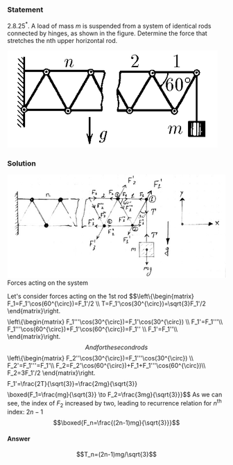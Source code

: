 ###  Statement 

$2.8.25^*.$ A load of mass $m$ is suspended from a system of identical rods connected by hinges, as shown in the figure. Determine the force that stretches the nth upper horizontal rod. 

![ For problem $2.8.25^*$ |486x225, 34%](../../img/2.8.25/2.8.25.png)

### Solution

![ Forces acting on the system |685x323, 59%](../../img/2.8.25/2.8.25_1.jpg)  Forces acting on the system 

Let's consider forces acting on the 1st rod $$\left\\{\begin{matrix} F_1=F_1'\cos(60^{\circ})=F_1'/2 \\\ T=F_1'\cos(30^{\circ})=\sqrt{3}F_1'/2 \end{matrix}\right.$$ $$\left\\{\begin{matrix} F_1'''\cos(30^{\circ})=F_1'\cos(30^{\circ}) \\\ F_1'=F_1'''\\\ F_1'''\cos(60^{\circ})+F_1'\cos(60^{\circ})=F_1'' \\\ F_1'=F_1''\\\ \end{matrix}\right.$$ And for the second rods $$\left\\{\begin{matrix} F_2''\cos(30^{\circ})=F_1'''\cos(30^{\circ}) \\\ F_2'=F_1'''=F_1'\\\ F_2=F_2'\cos(60^{\circ})+F_1+F_1'''\cos(60^{\circ})\\\ F_2=3F_1'/2 \end{matrix}\right.$$ $$F_1'=\frac{2T}{\sqrt{3}}=\frac{2mg}{\sqrt{3}}$$ $$\boxed{F_1=\frac{mg}{\sqrt{3}} \to F_2=\frac{3mg}{\sqrt{3}}}$$ As we can see, the index of $F_2$ increased by two, leading to recurrence relation for $n^\text{th}$ index: $2n-1$ $$\boxed{F_n=\frac{(2n-1)mg}{\sqrt{3}}}$$ 

#### Answer

$$T_n=(2n-1)mg/\sqrt{3}$$ 
